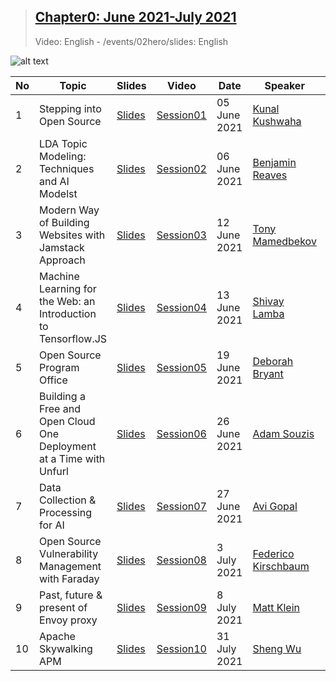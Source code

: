 > ## [Chapter0: June 2021-July 2021](/02hero/chapter04)
>  Video: English - /events/02hero/slides: English

![alt text](/events/02hero/chapter04.png)

|No| Topic | Slides|Video |Date|Speaker|Country|Co-host|Register|
|------|----------------------|---------|-----|-----|------|------|------|------|
|1| Stepping into Open Source |[Slides](/main/static/events/02hero/slides/chapter04/Chapter04_Session01_KunalKushwaha.pdf)|[Session01](https://www.youtube.com/watch?v=9ISElFaZpP4)| 05 June 2021 | [Kunal Kushwaha](https://www.linkedin.com/in/kunal-kushwaha/)| India| [metabob](https://metabob.com)|[Link](https://forms.gle/gPrQLuYCUf9sNNRm9)|
|2| LDA Topic Modeling: Techniques and AI Modelst|[Slides](/main/static/events/02hero/slides/chapter04/Chapter04_Session02_BenjaminReaves.pdf)|[Session02](https://www.youtube.com/watch?v=e2k_1BM9AqE)| 06 June 2021 | [Benjamin Reaves](https://www.linkedin.com/in/benreaves/)| USA| [metabob](https://metabob.com)|[Link](https://forms.gle/2nGeBy4jFhPQ4HkS7)|
|3| Modern Way of Building Websites with Jamstack Approach |[Slides](/main/static/events/02hero/slides/chapter04/Chapter04_Session03_TonyMamedbekov.pdf)|[Session03](https://www.youtube.com/watch?v=lE-xa56iUKI) | 12 June 2021 | [Tony Mamedbekov](https://www.linkedin.com/in/mamedbekov/)| USA| [metabob](https://metabob.com)|[Link](https://forms.gle/KHhw2y9CADefy39h8)|
|4| Machine Learning for the Web: an Introduction to Tensorflow.JS|[Slides](/main/static/events/02hero/slides/chapter04/Chapter04_Session04_ShivayLamba.pdf)|[Session04](https://www.youtube.com/watch?v=GOdxs-BIET8)| 13 June 2021 | [Shivay Lamba](https://www.linkedin.com/in/shivaylamba/)| India| [metabob](https://metabob.com)|[Link](https://forms.gle/zCaYQ7y53h4RkQwC9)|
|5| Open Source Program Office|[Slides](/main/static/events/02hero/slides/chapter04/Chapter04_Session05_DeborahBryant.pdf)|[Session05](https://www.youtube.com/watch?v=cBHYIt3QRsE)| 19 June 2021 | [Deborah Bryant](https://www.linkedin.com/company/opengovernment/)| USA| [metabob](https://metabob.com)|[Link](https://forms.gle/NfosbjoFhmopWXoPA)|
|6| Building a Free and Open Cloud One Deployment at a Time with Unfurl|[Slides](/main/static/events/02hero/slides/chapter04/Chapter04_Session06_AdamSouzis.pdf)|[Session06](https://www.youtube.com/watch?v=i02B3gjjcTo)| 26 June 2021 | [Adam Souzis](https://www.linkedin.com/in/adamsouzis/)| USA| [metabob](https://metabob.com)|[Link](https://forms.gle/HvwgN2BU5XnMo6y6A)|
|7| Data Collection & Processing for AI|[Slides](/main/static/events/02hero/slides/chapter04/Chapter04_Session07_AviGopal.pdf)|[Session07](https://www.youtube.com/watch?v=q31TEIY6_Vk)| 27 June 2021 | [Avi Gopal](https://www.linkedin.com/in/avinash-gopal-440669140/)| USA| [metabob](https://metabob.com)|[Link](https://forms.gle/ULnH5j55hix9wV5X6)|
|8| Open Source Vulnerability Management with Faraday|[Slides](/main/static/events/02hero/slides/chapter04/Chapter04_Session08_FedericoKirschbaum.pdf)|[Session08](https://www.youtube.com/watch?v=zd2hfSp4e-E)| 3 July 2021 | [Federico Kirschbaum](https://www.linkedin.com/in/fedek/)| USA| [metabob](https://metabob.com)|[Link](https://forms.gle/oNBuGxGr1FgHchwK9)|
|9| Past, future & present of Envoy proxy|[Slides](/main/static/events/02hero/slides/chapter04/Chapter04_Session09_MattKlein.pdf)|[Session09](https://www.youtube.com/watch?v=fdA0td8xsHY)| 8 July 2021 | [Matt Klein](https://www.linkedin.com/in/mattklein123/)| USA| [metabob](https://metabob.com)|[Link](https://forms.gle/SFYYxrD3xR71891PA)|
|10| Apache Skywalking APM|[Slides](/main/static/events/02hero/slides/chapter04/Chapter04_Session010_ShengWu.pdf)|[Session10](https://youtu.be/6lmHU3XtN10)| 31 July 2021 | [Sheng Wu](https://www.linkedin.com/in/wusheng1108/)| China| [metabob](https://metabob.com)|[Link](https://forms.gle/J1DxWLTXttRHQ5cA7)|
